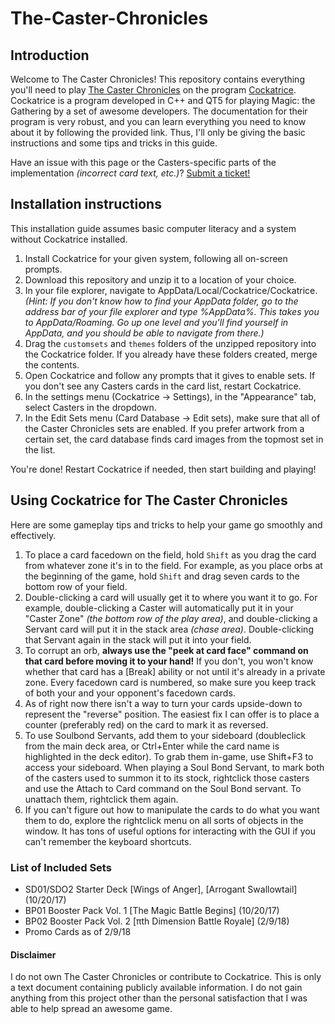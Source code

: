 # The-Caster-Chronicles

## Introduction
Welcome to The Caster Chronicles! This repository contains everything you'll need to play [The Caster Chronicles](http://en.caster-chronicle-tcg.com/) on the program [Cockatrice](https://cockatrice.github.io/). Cockatrice is a program developed in C++ and QT5 for playing Magic: the Gathering by 
a set of awesome developers. The documentation for their program is very robust, and you can learn everything you need to know about it by following the provided link. Thus, I'll only be giving the basic instructions and some tips and tricks in this guide.

Have an issue with this page or the Casters-specific parts of the implementation *(incorrect card text, etc.)*? [Submit a ticket!](https://github.com/DeadeyeN/The-Caster-Chronicles/issues/new)

## Installation instructions
This installation guide assumes basic computer literacy and a system without Cockatrice installed.

1. Install Cockatrice for your given system, following all on-screen prompts. 
2. Download this repository and unzip it to a location of your choice.
3. In your file explorer, navigate to AppData/Local/Cockatrice/Cockatrice. *(Hint: If you don't know how to find your AppData folder, go to the address bar of your file explorer and type %AppData%. This takes you to AppData/Roaming. Go up one level and you'll find yourself in AppData, and you should be able to navigate from there.)*
4. Drag the `customsets` and `themes` folders of the unzipped repository into the Cockatrice folder. If you already have these folders created, merge the contents.
5. Open Cockatrice and follow any prompts that it gives to enable sets. If you don't see any Casters cards in the card list, restart Cockatrice.
6. In the settings menu (Cockatrice -> Settings), in the "Appearance" tab, select Casters in the dropdown.
7. In the Edit Sets menu (Card Database -> Edit sets), make sure that all of the Caster Chronicles sets are enabled. If you prefer artwork from a certain set, the card database finds card images from the topmost set in the list.

You're done! Restart Cockatrice if needed, then start building and playing!

## Using Cockatrice for The Caster Chronicles
Here are some gameplay tips and tricks to help your game go smoothly and effectively.

1. To place a card facedown on the field, hold `Shift` as you drag the card from whatever zone it's in to the field. For example, as you place orbs at the beginning of the game, hold `Shift` and drag seven cards to the bottom row of your field.
2. Double-clicking a card will usually get it to where you want it to go. For example, double-clicking a Caster will automatically put it in your "Caster Zone" *(the bottom row of the play area)*, and double-clicking a Servant card will put it in the stack area *(chase area)*. Double-clicking that Servant again in the stack will put it into your field.
3. To corrupt an orb, **always use the "peek at card face" command on that card before moving it to your hand!** If you don't, you won't know whether that card has a [Break] ability or not until it's already in a private zone. Every facedown card is numbered, so make sure you keep track of both your and your opponent's facedown cards.
4. As of right now there isn't a way to turn your cards upside-down to represent the "reverse" position. The easiest fix I can offer is to place a counter (preferably red) on the card to mark it as reversed.
5. To use Soulbond Servants, add them to your sideboard (doubleclick from the main deck area, or Ctrl+Enter while the card name is highlighted in the deck editor). To grab them in-game, use Shift+F3 to access your sideboard. When playing a Soul Bond Servant, to mark both of the casters used to summon it to its stock, rightclick those casters and use the Attach to Card command on the Soul Bond servant. To unattach them, rightclick them again.
6. If you can't figure out how to manipulate the cards to do what you want them to do, explore the rightclick menu on all sorts of objects in the window. It has tons of useful options for interacting with the GUI if you can't remember the keyboard shortcuts.

### List of Included Sets
* SD01/SDO2 Starter Deck [Wings of Anger], [Arrogant Swallowtail] (10/20/17)
* BP01 Booster Pack Vol. 1 [The Magic Battle Begins] (10/20/17)
* BP02 Booster Pack Vol. 2 [πth Dimension Battle Royale] (2/9/18)
* Promo Cards as of 2/9/18



#### Disclaimer
I do not own The Caster Chronicles or contribute to Cockatrice. This is only a text document containing publicly available information. I do not gain anything from this project other than the personal satisfaction that I was able to help spread an awesome game.
